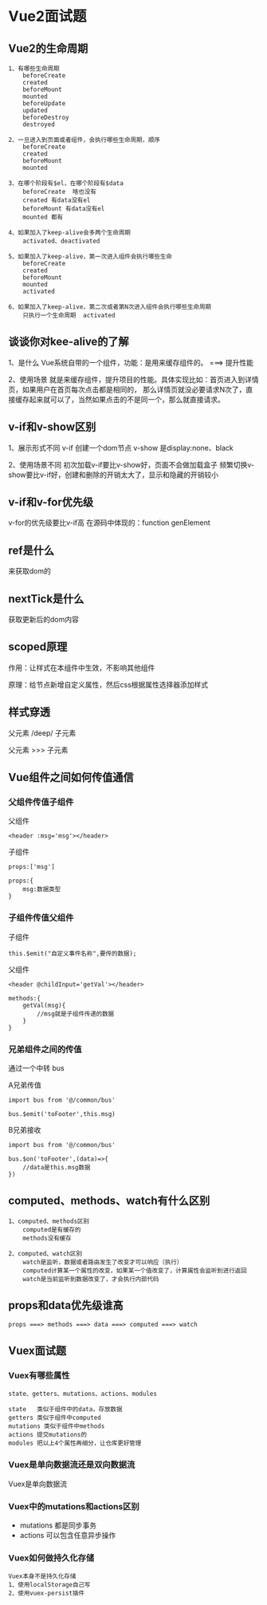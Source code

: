 # Vue2面试题

## Vue2的生命周期

```
1、有哪些生命周期
    beforeCreate
    created
    beforeMount
    mounted
    beforeUpdate
    updated
    beforeDestroy
    destroyed

2、一旦进入到页面或者组件，会执行哪些生命周期，顺序
    beforeCreate
    created
    beforeMount
    mounted

3、在哪个阶段有$el，在哪个阶段有$data
    beforeCreate  啥也没有
    created 有data没有el
    beforeMount 有data没有el
    mounted 都有

4、如果加入了keep-alive会多两个生命周期
    activated、deactivated

5、如果加入了keep-alive，第一次进入组件会执行哪些生命
    beforeCreate
    created
    beforeMount
    mounted
    activated

6、如果加入了keep-alive，第二次或者第N次进入组件会执行哪些生命周期
    只执行一个生命周期  activated
```

## 谈谈你对kee-alive的了解

1、是什么
Vue系统自带的一个组件，功能：是用来缓存组件的。 ===> 提升性能

2、使用场景
就是来缓存组件，提升项目的性能。具体实现比如：首页进入到详情页，如果用户在首页每次点击都是相同的，
那么详情页就没必要请求N次了，直接缓存起来就可以了，当然如果点击的不是同一个，那么就直接请求。

## v-if和v-show区别

1、展示形式不同
v-if 创建一个dom节点
v-show 是display:none、black

2、使用场景不同
初次加载v-if要比v-show好，页面不会做加载盒子
频繁切换v-show要比v-if好，创建和删除的开销太大了，显示和隐藏的开销较小

## v-if和v-for优先级

v-for的优先级要比v-if高
在源码中体现的：function genElement 

## ref是什么

来获取dom的

## nextTick是什么

获取更新后的dom内容

## scoped原理

作用：让样式在本组件中生效，不影响其他组件

原理：给节点新增自定义属性，然后css根据属性选择器添加样式

## 样式穿透

父元素 /deep/ 子元素

父元素 >>> 子元素

## Vue组件之间如何传值通信

### 父组件传值子组件

父组件
```
<header :msg='msg'></header>
```

子组件
```
props:['msg']

props:{
    msg:数据类型
}
```

### 子组件传值父组件
子组件
```
this.$emit("自定义事件名称",要传的数据);
```

父组件
```
<header @childInput='getVal'></header>

methods:{
    getVal(msg){
        //msg就是子组件传递的数据
    }
}
```

### 兄弟组件之间的传值

通过一个中转 bus

A兄弟传值
```
import bus from '@/common/bus'

bus.$emit('toFooter',this.msg)
```

B兄弟接收
```
import bus from '@/common/bus'

bus.$on('toFooter',(data)=>{
    //data是this.msg数据
})
```

## computed、methods、watch有什么区别

```
1、computed、methods区别
    computed是有缓存的
    methods没有缓存

2、computed、watch区别
    watch是监听，数据或者路由发生了改变才可以响应（执行）
    computed计算某一个属性的改变，如果某一个值改变了，计算属性会监听到进行返回
    watch是当前监听到数据改变了，才会执行内部代码
```

## props和data优先级谁高
```
props ===> methods ===> data ===> computed ===> watch
```

## Vuex面试题
### Vuex有哪些属性
```
state、getters、mutations、actions、modules

state   类似于组件中的data，存放数据
getters 类似于组件中computed
mutations 类似于组件中methods
actions 提交mutations的
modules 把以上4个属性再细分，让仓库更好管理
```

### Vuex是单向数据流还是双向数据流

Vuex是单向数据流

### Vuex中的mutations和actions区别
- mutations 都是同步事务
- actions 可以包含任意异步操作

### Vuex如何做持久化存储
```
Vuex本身不是持久化存储
1、使用localStorage自己写
2、使用vuex-persist插件
```


